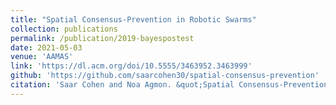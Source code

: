 ```yaml
---
title: "Spatial Consensus-Prevention in Robotic Swarms"
collection: publications
permalink: /publication/2019-bayespostest
date: 2021-05-03
venue: 'AAMAS'
link: 'https://dl.acm.org/doi/10.5555/3463952.3463999'
github: 'https://github.com/saarcohen30/spatial-consensus-prevention'
citation: 'Saar Cohen and Noa Agmon. &quot;Spatial Consensus-Prevention in Robotic Swarms.&quot; <i>In AAMAS 2021: Proceedings of the 20th International Conference on Autonomous Agents and Multiagent Systems</i>, 2021.'
---
```

